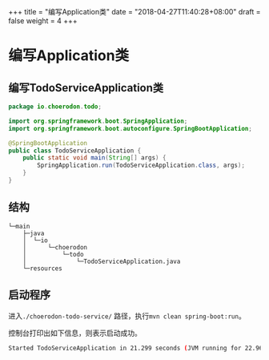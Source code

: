 +++
title = "编写Application类"
date = "2018-04-27T11:40:28+08:00"
draft = false
weight = 4
+++

# 编写Application类

## 编写TodoServiceApplication类
```java
package io.choerodon.todo;

import org.springframework.boot.SpringApplication;
import org.springframework.boot.autoconfigure.SpringBootApplication;

@SpringBootApplication
public class TodoServiceApplication {
    public static void main(String[] args) {
        SpringApplication.run(TodoServiceApplication.class, args);
    }
}
```

## 结构

```
└─main
    ├─java
    │  └─io
    │      └─choerodon
    │          └─todo
    │              └─TodoServiceApplication.java
    └─resources
```

## 启动程序

进入`./choerodon-todo-service/` 路径，执行`mvn clean spring-boot:run`。

控制台打印出如下信息，则表示启动成功。
```bash
Started TodoServiceApplication in 21.299 seconds (JVM running for 22.968)
```
